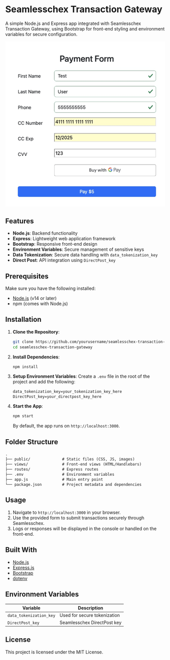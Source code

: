 # Seamlesschex Transaction Gateway

A simple Node.js and Express app integrated with Seamlesschex Transaction Gateway, using Bootstrap for front-end styling and environment variables for secure configuration.

![form](demo/form.jpeg)

## Features
- **Node.js**: Backend functionality
- **Express**: Lightweight web application framework
- **Bootstrap**: Responsive front-end design
- **Environment Variables**: Secure management of sensitive keys
- **Data Tokenization**: Secure data handling with `data_tokenization_key`
- **Direct Post**: API integration using `DirectPost_key`

## Prerequisites

Make sure you have the following installed:
- [Node.js](https://nodejs.org/) (v14 or later)
- npm (comes with Node.js)

## Installation

1. **Clone the Repository**:
   ```bash
   git clone https://github.com/yourusername/seamlesschex-transaction-gateway.git
   cd seamlesschex-transaction-gateway
   ```

2. **Install Dependencies**:
   ```bash
   npm install
   ```

3. **Setup Environment Variables**:
   Create a `.env` file in the root of the project and add the following:
   ```env
   data_tokenization_key=your_tokenization_key_here
   DirectPost_key=your_directpost_key_here
   ```

4. **Start the App**:
   ```bash
   npm start
   ```
   By default, the app runs on `http://localhost:3000`.

## Folder Structure
```
.
├── public/              # Static files (CSS, JS, images)
├── views/               # Front-end views (HTML/Handlebars)
├── routes/              # Express routes
├── .env                 # Environment variables
├── app.js               # Main entry point
└── package.json         # Project metadata and dependencies
```

## Usage
1. Navigate to `http://localhost:3000` in your browser.
2. Use the provided form to submit transactions securely through Seamlesschex.
3. Logs or responses will be displayed in the console or handled on the front-end.

## Built With
- [Node.js](https://nodejs.org/)
- [Express.js](https://expressjs.com/)
- [Bootstrap](https://getbootstrap.com/)
- [dotenv](https://github.com/motdotla/dotenv)

## Environment Variables
| Variable              | Description                     |
|-----------------------|---------------------------------|
| `data_tokenization_key` | Used for secure tokenization    |
| `DirectPost_key`       | Seamlesschex DirectPost key    |

## License
This project is licensed under the MIT License.
